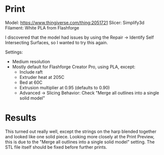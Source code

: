 # Print

Model: https://www.thingiverse.com/thing:2051721
Slicer: Simplify3d
Filament: White PLA from Flashforge

I discovered that the model had issues by using the Repair -> Identify Self Intersecting Surfaces, so I wanted to try this again.

Settings:
- Medium resolution
- Mostly default for Flashforge Creator Pro, using PLA, except:
    - Include raft
    - Extruder heat at 205C
    - Bed at 60C
    - Extrusion multiplier at 0.95 (defaults to 0.90)
    - Advanced -> Slicing Behavior: Check "Merge all outlines into a single solid model"

# Results

This turned out really well, except the strings on the harp blended together and looked like one solid piece. Looking more closely at the Print Preview, this is due to the "Merge all outlines into a single solid model" setting. The STL file itself should be fixed before further prints.